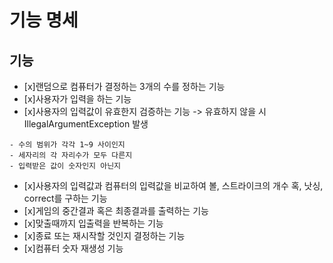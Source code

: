 # 기능 명세

## 기능
- [x]랜덤으로 컴퓨터가 결정하는 3개의 수를 정하는 기능
- [x]사용자가 입력을 하는 기능
- [x]사용자의 입력값이 유효한지 검증하는 기능 -> 유효하지 않을 시 IllegalArgumentException 발생

```
- 수의 범위가 각각 1~9 사이인지
- 세자리의 각 자리수가 모두 다른지 
- 입력받은 값이 숫자인지 아닌지
```

- [x]사용자의 입력값과 컴퓨터의 입력값을 비교하여 볼, 스트라이크의 개수 혹, 낫싱, correct를 구하는 기능
- [x]게임의 중간결과 혹은 최종결과를 출력하는 기능
- [x]맞출때까지 입출력을 반복하는 기능
- [x]종료 또는 재시작할 것인지 결정하는 기능
- [x]컴퓨터 숫자 재생성 기능 